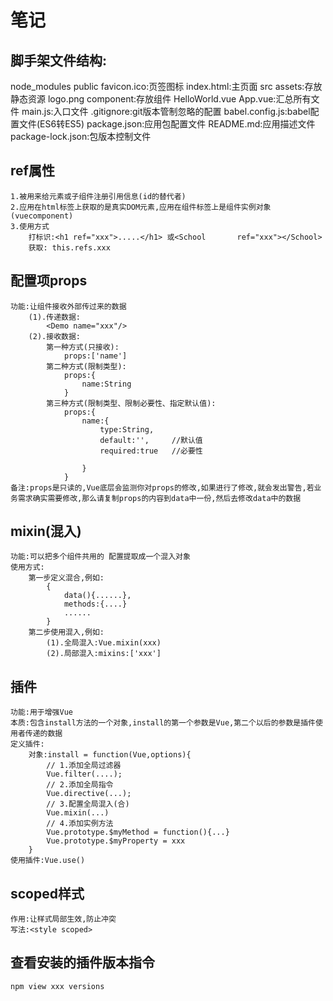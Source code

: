 # 笔记

## 脚手架文件结构:
node_modules
public
    favicon.ico:页签图标
    index.html:主页面
src
    assets:存放静态资源
        logo.png
    component:存放组件
        HelloWorld.vue
    App.vue:汇总所有文件
    main.js:入口文件
.gitignore:git版本管制忽略的配置
babel.config.js:babel配置文件(ES6转ES5)
package.json:应用包配置文件
README.md:应用描述文件
package-lock.json:包版本控制文件

## ref属性
    1.被用来给元素或子组件注册引用信息(id的替代者)
    2.应用在html标签上获取的是真实DOM元素,应用在组件标签上是组件实例对象(vuecomponent)
    3.使用方式
        打标识:<h1 ref="xxx">.....</h1> 或<School       ref="xxx"></School>
        获取: this.refs.xxx

## 配置项props
    功能:让组件接收外部传过来的数据
        (1).传递数据:
            <Demo name="xxx"/>
        (2).接收数据:
            第一种方式(只接收):
                props:['name']
            第二种方式(限制类型):
                props:{
                    name:String
                }
            第三种方式(限制类型、限制必要性、指定默认值):
                props:{
                    name:{
                        type:String,
                        default:'',     //默认值
                        required:true   //必要性

                    }
                }
    备注:props是只读的,Vue底层会监测你对props的修改,如果进行了修改,就会发出警告,若业务需求确实需要修改,那么请复制props的内容到data中一份,然后去修改data中的数据

## mixin(混入)
    功能:可以把多个组件共用的 配置提取成一个混入对象
    使用方式:
        第一步定义混合,例如:
            {
                data(){......},
                methods:{....}
                ......
            }
        第二步使用混入,例如:
            (1).全局混入:Vue.mixin(xxx)
            (2).局部混入:mixins:['xxx']

## 插件
    功能:用于增强Vue
    本质:包含install方法的一个对象,install的第一个参数是Vue,第二个以后的参数是插件使用者传递的数据
    定义插件:
        对象:install = function(Vue,options){
            // 1.添加全局过滤器
            Vue.filter(....);
            // 2.添加全局指令
            Vue.directive(...);
            // 3.配置全局混入(合)
            Vue.mixin(...)
            // 4.添加实例方法
            Vue.prototype.$myMethod = function(){...}
            Vue.prototype.$myProperty = xxx
        }
    使用插件:Vue.use()

## scoped样式
    作用:让样式局部生效,防止冲突
    写法:<style scoped>

## 查看安装的插件版本指令
    npm view xxx versions